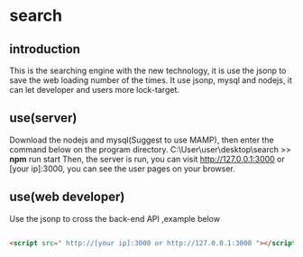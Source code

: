 # search

## introduction

This is the searching engine with the new technology, it is use the jsonp to save the web loading number of the times. It use jsonp, mysql and nodejs, it can let developer and users more lock-target.

## use(server)

Download the nodejs and mysql(Suggest to use MAMP), then enter the command below on the program directory.
C:\User\user\desktop\search >> **npm** run start
Then, the server is run, you can visit <http://127.0.0.1:3000> or [your ip]:3000, you can see the user pages on your browser.

## use(web developer)

Use the jsonp to cross the back-end API ,example below

```html

<script src=" http://[your ip]:3000 or http://127.0.0.1:3000 "></script>

```
